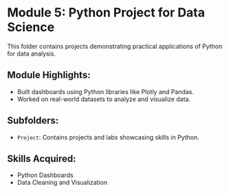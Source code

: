 # Module 5: Python Project for Data Science

This folder contains projects demonstrating practical applications of Python for data analysis.

## Module Highlights:
- Built dashboards using Python libraries like Plotly and Pandas.
- Worked on real-world datasets to analyze and visualize data.

## Subfolders:
- `Project`: Contains projects and labs showcasing skills in Python.

## Skills Acquired:
- Python Dashboards
- Data Cleaning and Visualization
